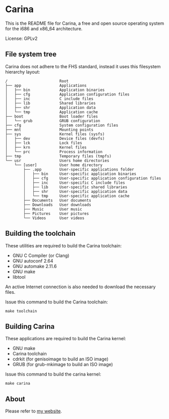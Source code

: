 # Carina

This is the README file for Carina, a free and open source operating system for
the i686 and x86\_64 architecture.

License: GPLv2


## File system tree
Carina does not adhere to the FHS standard, instead it uses this
filesystem hierarchy layout:

	/                       Root
	├── app                 Applications
	│   ├── bin             Application binaries
	│   ├── cfg             Application configuration files
	│   ├── inc             C include files
	│   ├── lib             Shared libraries
	│   ├── shr             Application data
	│   └── tmp             Application cache
	├── boot                Boot loader files
	│   └── grub            GRUB configuration
	├── cfg                 System configuration files
	├── mnt                 Mounting points
	├── sys                 Kernel files (sysfs)
	│   ├── dev             Device files (devfs)
	│   ├── lck             Lock files
	│   ├── krn             Kernel files
	│   └── prc             Process information
	├── tmp                 Temporary files (tmpfs)
	└── usr                 Users home directories
	    └── [user]          User home directory
	        ├── .app        User-specific applications folder
	        │   ├── bin     User-specific application binaries
	        │   ├── cfg     User-specific application configuration files
	        │   ├── inc     User-specific C include files
	        │   ├── lib     User-specific shared libraries
	        │   ├── shr     User-specific application data
	        │   └── tmp     User-specific application cache
	        ├── Documents   User documents
	        ├── Downloads   User downloads
	        ├── Music       User music
	        ├── Pictures    User pictures
	        └── Videos      User videos


## Building the toolchain

These utilities are required to build the Carina toolchain:

* GNU C Compiler (or Clang)
* GNU autoconf 2.64
* GNU automake 2.11.6
* GNU make
* libtool

An active Internet connection is also needed to download the necessary files.

Issue this command to build the Carina toolchain:

	make toolchain


## Building Carina

These applications are required to build the Carina kernel:
* GNU make
* Carina toolchain
* cdrkit (for genisoimage to build an ISO image)
* GRUB (for grub-mkimage to build an ISO image)

Issue this command to build the carina kernel:

	make carina


## About

Please refer to [my website](https://teeuwen.github.io).
